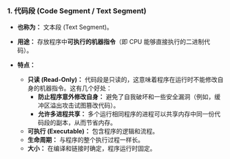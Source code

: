 ### 1. 代码段 (Code Segment / Text Segment)

- **也称为：** 文本段 (Text Segment)。
    
- **用途：** 存放程序中**可执行的机器指令**（即 CPU 能够直接执行的二进制代码）。
    
- **特点：**
    
    - **只读 (Read-Only)：** 代码段是只读的，这意味着程序在运行时不能修改自身的机器指令。这有几个好处：
        - **防止程序意外修改自身：** 避免了自我破坏和一些安全漏洞（例如，缓冲区溢出攻击试图篡改代码）。
        - **允许多进程共享：** 多个运行相同程序的进程可以共享内存中同一份代码段的副本，从而节省内存。
    - **可执行 (Executable)：** 包含程序的逻辑和流程。
    - **生命周期：** 与程序的整个执行过程一样长。
    - **大小：** 在编译和链接时确定，程序运行时固定。